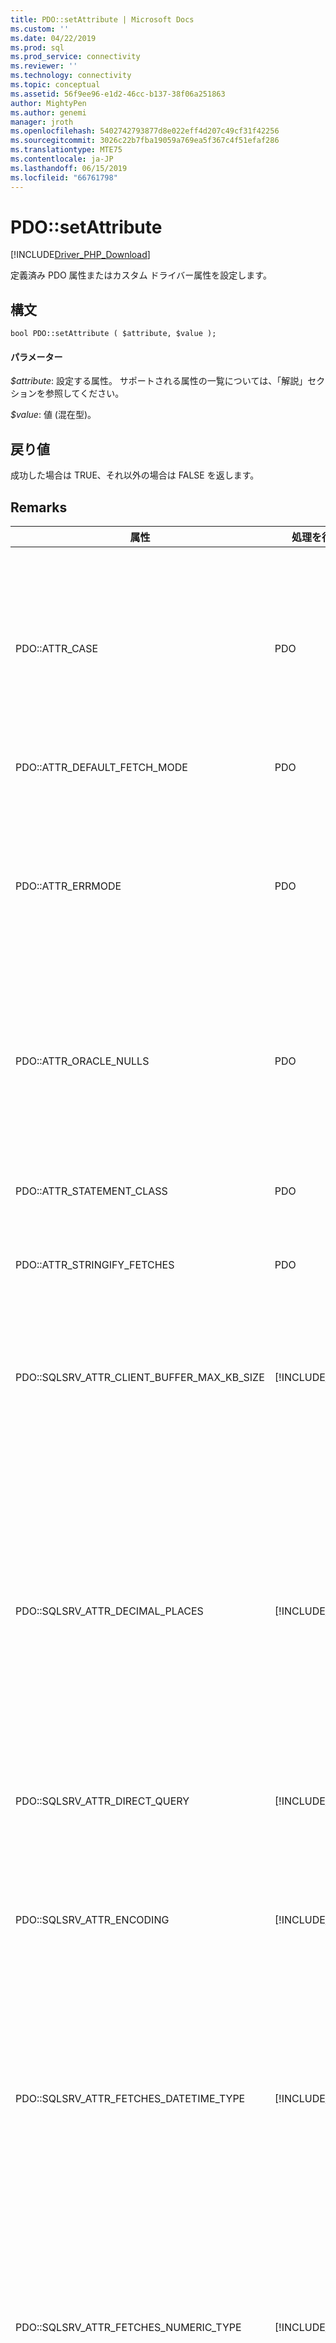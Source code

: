 ```yaml
---
title: PDO::setAttribute | Microsoft Docs
ms.custom: ''
ms.date: 04/22/2019
ms.prod: sql
ms.prod_service: connectivity
ms.reviewer: ''
ms.technology: connectivity
ms.topic: conceptual
ms.assetid: 56f9ee96-e1d2-46cc-b137-38f06a251863
author: MightyPen
ms.author: genemi
manager: jroth
ms.openlocfilehash: 5402742793877d8e022eff4d207c49cf31f42256
ms.sourcegitcommit: 3026c22b7fba19059a769ea5f367c4f51efaf286
ms.translationtype: MTE75
ms.contentlocale: ja-JP
ms.lasthandoff: 06/15/2019
ms.locfileid: "66761798"
---
```

# <a name="pdosetattribute"></a>PDO::setAttribute
[!INCLUDE[Driver_PHP_Download](../../includes/driver_php_download.md)]

定義済み PDO 属性またはカスタム ドライバー属性を設定します。  
  
## <a name="syntax"></a>構文  
  
```
bool PDO::setAttribute ( $attribute, $value );  
```  
  
#### <a name="parameters"></a>パラメーター  
*$attribute*: 設定する属性。 サポートされる属性の一覧については、「解説」セクションを参照してください。  
  
*$value*: 値 (混在型)。  
  
## <a name="return-value"></a>戻り値  
成功した場合は TRUE、それ以外の場合は FALSE を返します。  
  
## <a name="remarks"></a>Remarks  
  
|属性|処理を行った機能|サポートされている値|[説明]|  
|-------------|----------------|--------------------|---------------|  
|PDO::ATTR_CASE|PDO|PDO::CASE_LOWER<br /><br />PDO::CASE_NATURAL<br /><br />PDO::CASE_UPPER|列名の大文字/小文字を指定します。<br /><br />PDO::CASE_LOWER は列名を小文字にします。<br /><br />PDO::CASE_NATURAL (既定値) は、データベースにより返されたとおりの列名を表示します。<br /><br />PDO::CASE_UPPER は列名を大文字にします。<br /><br />この属性は PDO::setAttribute を使用して設定できます。|  
|PDO::ATTR_DEFAULT_FETCH_MODE|PDO|PDO のドキュメントを参照してください。|PDO のドキュメントを参照してください。|  
|PDO::ATTR_ERRMODE|PDO|PDO::ERRMODE_SILENT<br /><br />PDO::ERRMODE_WARNING<br /><br />PDO::ERRMODE_EXCEPTION|ドライバーがエラーを報告する方法を指定します。<br /><br />PDO::ERRMODE_SILENT (既定値) は、エラー コードと情報を設定します。<br /><br />PDO::ERRMODE_WARNING は、E_WARNING を生成します。<br /><br />PDO::ERRMODE_EXCEPTION は、例外をスローします。<br /><br />この属性は PDO::setAttribute を使用して設定できます。|  
|PDO::ATTR_ORACLE_NULLS|PDO|PDO のドキュメントを参照してください。|null を返す方法を指定します。<br /><br />PDO::NULL_NATURAL は変換を行いません。<br /><br />PDO::NULL_EMPTY_STRING は空の文字列を null に変換します。<br /><br />PDO::NULL_TO_STRING は null を空の文字列に変換します。|  
|PDO::ATTR_STATEMENT_CLASS|PDO|PDO のドキュメントを参照してください。|PDOStatement から誘導されたユーザー指定のステートメント クラスを設定します。<br /><br />`array(string classname, array(mixed constructor_args))`を必要とします。<br /><br />詳細については、PDO のドキュメントを参照してください。|  
|PDO::ATTR_STRINGIFY_FETCHES|PDO|true または false|データの取得時に数値を文字列に変換します。|  
|PDO::SQLSRV_ATTR_CLIENT_BUFFER_MAX_KB_SIZE|[!INCLUDE[ssDriverPHP](../../includes/ssdriverphp_md.md)]|PHP メモリの制限に 1。|クライアント側カーソルを使用するときに結果セットを保持するバッファーのサイズを設定します。<br /><br />php.ini ファイルで指定されていない限り、既定値は 10240 KB です。<br /><br />ゼロおよび負の数値は許可できません。<br /><br />クライアント側カーソルを作成するクエリの詳細については、「[カーソルの種類 &#40;PDO_SQLSRV ドライバー&#41;](../../connect/php/cursor-types-pdo-sqlsrv-driver.md)」を参照してください。|  
|PDO::SQLSRV_ATTR_DECIMAL_PLACES|[!INCLUDE[ssDriverPHP](../../includes/ssdriverphp_md.md)]|0 から 4 までの整数|フェッチされた通貨値の書式設定時に、小数点以下の桁数を指定します。<br /><br />負の整数値または 4 を超える値は無視されます。<br /><br />このオプションは、PDO::SQLSRV_ATTR_FORMAT_DECIMALS が true の場合にのみ機能します。<br /><br />このオプションは、ステートメント レベルでも設定されている場合があります。 その場合、このオプションはステートメント レベルのオプションによりオーバーライドされます。<br /><br />詳細については、「[10 進数文字列と金額の書式設定 (PDO_SQLSRV ドライバー)](../../connect/php/formatting-decimals-pdo-sqlsrv-driver.md)」を参照してください。|
|PDO::SQLSRV_ATTR_DIRECT_QUERY|[!INCLUDE[ssDriverPHP](../../includes/ssdriverphp_md.md)]|true または false|クエリの直接実行または準備された実行を指定します。 詳細については、「 [Direct Statement Execution and Prepared Statement Execution in the PDO_SQLSRV Driver](../../connect/php/direct-statement-execution-prepared-statement-execution-pdo-sqlsrv-driver.md)」 (PDO_SQLSRV ドライバーでの直接ステートメント実行と準備されたステートメントの実行) を参照してください。|  
|PDO::SQLSRV_ATTR_ENCODING|[!INCLUDE[ssDriverPHP](../../includes/ssdriverphp_md.md)]|PDO::SQLSRV_ENCODING_UTF8<br /><br />PDO::SQLSRV_ENCODING_SYSTEM.|ドライバーがサーバーとの通信に使用する文字セット エンコーディングを設定します。<br /><br />PDO::SQLSRV_ENCODING_BINARY はサポートされていません。<br /><br />既定値は PDO::SQLSRV_ENCODING_UTF8 です。|  
|PDO::SQLSRV_ATTR_FETCHES_DATETIME_TYPE|[!INCLUDE[ssDriverPHP](../../includes/ssdriverphp_md.md)]|true または false|日付型と時刻型を [PHP DateTime](http://php.net/manual/en/class.datetime.php) オブジェクトを使用して取得するかどうかを指定します。 false のままにすると、文字列として返すことが既定の動作となります。<br /><br />このオプションは、ステートメント レベルでも設定されている場合があります。 その場合、このオプションはステートメント レベルのオプションによりオーバーライドされます。<br /><br />詳細については、「[方法: PDO_SQLSRV ドライバーを使用して日付/時刻型を PHP DateTime オブジェクトとして取得する](../../connect/php/how-to-retrieve-datetime-objects-using-pdo-sqlsrv-driver.md)」を参照してください。|  
|PDO::SQLSRV_ATTR_FETCHES_NUMERIC_TYPE|[!INCLUDE[ssDriverPHP](../../includes/ssdriverphp_md.md)]|true または false|数値の SQL 型 (bit、integer、smallint、tinyint、float、または real) の列からの数値フェッチを処理します。<br /><br />接続オプション フラグ ATTR_STRINGIFY_FETCHES がオンの場合、SQLSRV_ATTR_FETCHES_NUMERIC_TYPE がオンであっても戻り値は文字列となります。<br /><br />バインド列の戻された PDO 型が PDO_PARAM_INT の場合、整数列からの戻り値は、SQLSRV_ATTR_FETCHES_NUMERIC_TYPE がオフであっても int となります。|  
|PDO::SQLSRV_ATTR_FORMAT_DECIMALS|[!INCLUDE[ssDriverPHP](../../includes/ssdriverphp_md.md)]|true または false|該当する場合に 10 進文字列の前にゼロを追加するかどうかを指定します。 このオプションを設定すると、PDO::SQLSRV_ATTR_DECIMAL_PLACES オプションが money 型の書式設定用に有効となります。 false のままにすると、正確な有効桁数を戻し、1 未満の値の前にあるゼロを省略するという既定の動作が使用されます。<br /><br />このオプションは、ステートメント レベルでも設定されている場合があります。 その場合、このオプションはステートメント レベルのオプションによりオーバーライドされます。<br /><br />詳細については、「[10 進数文字列と金額の書式設定 (PDO_SQLSRV ドライバー)](../../connect/php/formatting-decimals-pdo-sqlsrv-driver.md)」を参照してください。| 
|PDO::SQLSRV_ATTR_QUERY_TIMEOUT|[!INCLUDE[ssDriverPHP](../../includes/ssdriverphp_md.md)]|整数 (integer)|クエリのタイムアウト (秒単位) を設定します。<br /><br />既定値は 0 であり、ドライバーは結果をいつまでも待ちます。<br /><br />負の数値は許可できません。|  
  
一部の定義済み属性は PDO で処理されますが、他の属性はドライバーで処理する必要があります。 カスタム属性と接続オプションはすべてドライバーにより処理されます。 サポートされない属性、接続オプション、サポートされない値は PDO::ATTR_ERRMODE の設定に基づいて報告されます。  
  
PDO のサポートは [!INCLUDE[ssDriverPHP](../../includes/ssdriverphp_md.md)]のバージョン 2.0 で追加されました。  
  
## <a name="example"></a>例  
このサンプルは、PDO::ATTR_ERRMODE 属性を設定する方法を示しています。  
  
```  
<?php  
   $database = "AdventureWorks";  
   $conn = new PDO( "sqlsrv:server=(local) ; Database = $database", "", "");  
  
   $attributes1 = array( "ERRMODE" );  
   foreach ( $attributes1 as $val ) {  
      echo "PDO::ATTR_$val: ";  
      var_dump ($conn->getAttribute( constant( "PDO::ATTR_$val" ) ));  
   }  
  
   $conn->setAttribute( PDO::ATTR_ERRMODE, PDO::ERRMODE_EXCEPTION );  
  
   $attributes1 = array( "ERRMODE" );  
   foreach ( $attributes1 as $val ) {  
      echo "PDO::ATTR_$val: ";  
      var_dump ($conn->getAttribute( constant( "PDO::ATTR_$val" ) ));  
   }  
?>  
```  
  
## <a name="see-also"></a>参照  
[PDO クラス](../../connect/php/pdo-class.md)

[PDO](https://php.net/manual/book.pdo.php)  
  
